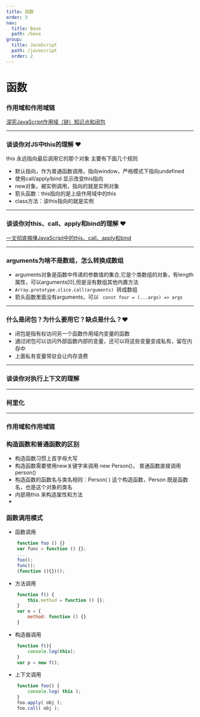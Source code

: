 ```yaml
---
title: 函数
order: 3
nav:
  title: Base
  path: /base
group:
  title: JavaScript
  path: /javascript
  order: 2
---
```


# 函数

### 作用域和作用域链
[深究JavaScript作用域（链）知识点和闭包](https://juejin.im/post/6844904126216830984)

---

### 谈谈你对JS中this的理解 ❤️
this 永远指向最后调用它的那个对象
主要有下面几个规则
- 默认指向，作为普通函数调用，指向window，严格模式下指向undefined
- 使用call/apply/bind 显示改变this指向
- new对象，被实例调用，指向的就是实例对象
- 箭头函数：this指向的是上级作用域中的this
- class方法：该this指向的就是实例

---

### 谈谈你对this、call、apply和bind的理解 ❤️
[一文彻底搞懂JavaScript中的this、call、apply和bind](https://juejin.im/post/6844904009308831751)

---

### arguments为啥不是数组，怎么转换成数组

- arguments对象是函数中传递的参数值的集合,它是个类数组的对象，有length属性，可以arguments[0],但是没有数组其他内置方法
- `Array.prototype.slice.call(arguments)`   转成数组
- 箭头函数里面没有arguments，可以 ` const four = (...args) => args` 

---

### 什么是闭包？为什么要用它？缺点是什么？❤️

- 闭包是指有权访问另一个函数作用域内变量的函数
- 通过闭包可以访问外部函数内部的变量，还可以将这些变量变成私有，留在内存中
- 上面私有变量常驻会让内存浪费
  
---

### 谈谈你对执行上下文的理解

---

### 柯里化

---

### 作用域和作用域链


### 构造函数和普通函数的区别
- 构造函数习惯上首字母大写
- 构造函数需要使用new关键字来调用 new Person()， 普通函数直接调用 person()
- 构造函数的函数名与类名相同：Person( ) 这个构造函数，Person 既是函数名，也是这个对象的类名
- 内部用this 来构造属性和方法 
- 

### 函数调用模式
- 函数调用
```js
    function foo () {}
    var func = function () {};
    ...
    foo();
	func();
	(function (){})();
```
- 方法调用
```js
    function f() {
		this.method = function () {};
	}
	var o = {
		method: function () {} 
	}
```
- 构造器调用
```js
    function f(){
        console.log(this);
    }
    var p = new f(); 
```
- 上下文调用
```js
    function foo() {
		console.log( this );
	}
	foo.apply( obj );
	foo.call( obj );
```





